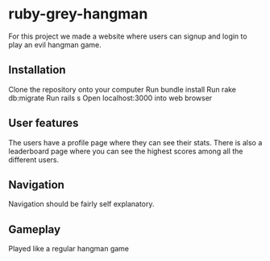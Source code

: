 # ruby-grey-hangman

For this project we made a website where users can signup and login to play an evil hangman game. 

## Installation
Clone the repository onto your computer
Run bundle install 
Run rake db:migrate
Run rails s
Open localhost:3000 into web browser

## User features
The users have a profile page where they can see their stats.
There is also a leaderboard page where you can see the highest scores among all the different users.

## Navigation
Navigation should be fairly self explanatory. 

## Gameplay
Played like a regular hangman game
